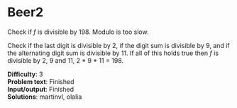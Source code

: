 # Beer2
Check if _f_ is divisible by 198. Modulo is too slow.

Check if the last digit is divisible by 2, if the digit sum is divisible by 9, and if the alternating digit sum is divisible by 11. If all of this holds true then _f_ is divisible by 2, 9 and 11, 2 * 9 * 11 = 198.

__Difficulty__: 3  
__Problem text__: Finished  
__Input/output__: Finished  
__Solutions__: martinvl, olalia